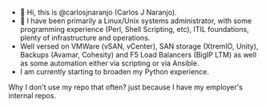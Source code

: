 - 👋 Hi, this is @carlosjnaranjo (Carlos J Naranjo).
- 👀 I have been primarily a Linux/Unix systems administrator, with some programming experience (Perl, Shell Scripting, etc), ITIL foundations, plenty of infrastructure and operations.
- Well versed on VMWare (vSAN, vCenter), SAN storage (XtremIO, Unity), Backups (Avamar, Cohesity) and F5 Load Balancers (BigIP LTM) as well as some automation either via scripting or via Ansible.
- I am currently starting to broaden my Python experience.

Why I don't use my repo that often? just because I have my employer's internal repos.

<!---
karlorange/karlorange is a ✨ special ✨ repository because its `README.md` (this file) appears on your GitHub profile.
You can click the Preview link to take a look at your changes.
--->
